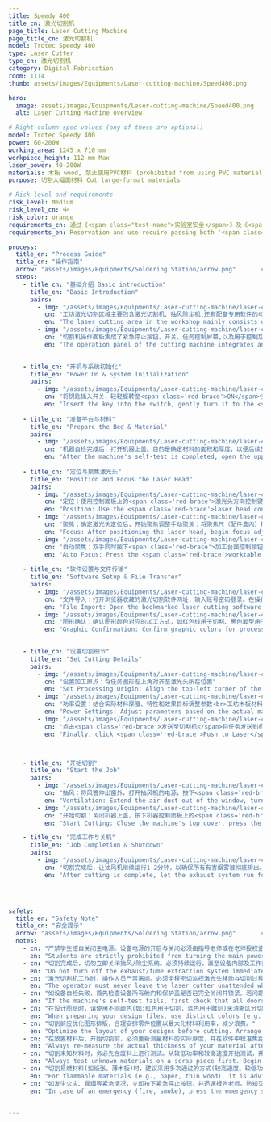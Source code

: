 ```yaml
---
title: Speedy 400
title_cn: 激光切割机
page_title: Laser Cutting Machine
page_title_cn: 激光切割机
model: Trotec Speedy 400
type: Laser Cutter
type_cn: 激光切割机
category: Digital Fabrication
room: 1114
thumb: assets/images/Equipments/Laser-cutting-machine/Speed400.png

hero:
  image: assets/images/Equipments/Laser-cutting-machine/Speed400.png
  alt: Laser Cutting Machine overview

# Right-column spec values (any of these are optional)
model: Trotec Speedy 400
power: 60-200W
working_area: 1245 x 710 mm
workpiece_height: 112 mm Max
laser_power: 40-200W
materials: 木板 wood, 禁止使用PVC材料 (prohibited from using PVC materials)
purpose: 切割大幅面材料 Cut large-format materials

# Risk level and requirements
risk_level: Medium
risk_level_cn: 中
risk_color: orange
requirements_cn: 通过《<span class="test-name">实验室安全</span>》及《<span class="test-name">激光切割机使用</span>》测试后可预约使用。
requirements_en: Reservation and use require passing both '<span class="test-name">Laboratory Safety test</span>' and '<span class="test-name">Laser Cutter Operation test</span>'.

process:
  title_en: "Process Guide"
  title_cn: "操作指南"
  arrow: "assets/images/Equipments/Soldering Station/arrow.png"       # arrow image
  steps:
    - title_cn: "基础介绍 Basic introduction"
      title_en: "Basic Introduction"
      pairs:
        - img: "/assets/images/Equipments/Laser-cutting-machine/laser-cutting1.png"
          cn: "工坊激光切割区域主要包含激光切割机、抽风除尘机,还有配备专用软件的电脑。"
          en: "The laser cutting area in the workshop mainly consists of a laser cutting machine, an exhaust and dust removal machine, and a computer equipped with special software."
        - img: "/assets/images/Equipments/Laser-cutting-machine/laser-cutting1-1.png"
          cn: "切割机操作面板集成了紧急停止按钮、开关、任务控制屏幕,以及用于控制加工台面和激光头方向的按键。"
          en: "The operation panel of the cutting machine integrates an emergency stop button, a switch, a task control screen, as well as buttons for controlling the direction of the processing table and the laser head."

    
    - title_cn: "开机与系统初始化"
      title_en: "Power On & System Initialization"
      pairs:
        - img: "/assets/images/Equipments/Laser-cutting-machine/laser-cutting2.png"
          cn: "将钥匙插入开关，轻轻旋转至<span class='red-brace'>ON</span>位置，然后松开。机器屏幕和指示灯应亮起，机器将自动进行初始化自检。您将看到X轴和Y轴移动回机械原点（通常位于左后方），Z轴可能会上下移动，整个过程大约需要1分钟。自检成功后通常会发出一声<span class='red-brace'>滴</span>的提示音。如果自检失败，请首先检查设备舱门是否完全关闭且无遮挡，然后确认钥匙是否已正确旋转。如问题持续，请报告老师。"
          en: "Insert the key into the switch, gently turn it to the <span class='red-brace'>ON</span> position, then release. The machine screen and indicators should light up, and the machine will automatically perform an initialization self-test. You will see the X and Y axes move to the home position (usually the rear-left corner), and the Z axis may move up and down. The entire process takes approximately 1 minute. A successful self-test is usually indicated by a beep sound. If the self-test fails, first check that all equipment doors are fully closed and unobstructed, then confirm the key is properly turned. If the problem persists, report to the instructor."
    
    - title_cn: "准备平台与材料"
      title_en: "Prepare the Bed & Material"
      pairs:
        - img: "/assets/images/Equipments/Laser-cutting-machine/laser-cutting3.png"
          cn: "机器自检完成后，打开机器上盖。目的是确定材料的面积和厚度，以便后续的排版和参数设置。最后，将材料平整地放入工作区域，确保材料不会移动。"
          en: "After the machine's self-test is completed, open the upper cover of the machine. The purpose is to determine the area and thickness of the material for subsequent layout and parameter setting. Finally, place the material flat in the working area, ensuring it does not shift."
    
    - title_cn: "定位与聚焦激光头"
      title_en: "Position and Focus the Laser Head"
      pairs:
        - img: "/assets/images/Equipments/Laser-cutting-machine/laser-cutting4.png"
          cn: "定位：使用控制面板上的<span class='red-brace'>激光头方向控制键</span>，将激光头移动到预期的雕刻/切割起始点（通常为材料左上角），确保激光头正对材料加工区域上方。"
          en: "Position: Use the <span class='red-brace'>laser head control</span> to move the laser head to the desired engraving/cutting start point (usually the top-left corner of the material). Ensure the laser head is directly above the material's processing area."
        - img: "/assets/images/Equipments/Laser-cutting-machine/laser-cutting4-1.png"
          cn: "聚焦：确定激光头定位后，开始聚焦调整手动聚焦：将聚焦尺（配件盒内）挂在激光头侧面。缓慢升高加工台面（Z轴），直到聚焦尺刚好自由落下。此时焦距已调准。"
          en: "Focus: After positioning the laser head, begin focus adjustment. Manual Focus: Hang the focus ruler (in the accessory box) on the laser head side. Slowly raise the worktable (Z-axis) until the focus ruler drops freely. The focus is now set."
        - img: "/assets/images/Equipments/Laser-cutting-machine/laser-cutting4-2.png"
          cn: "自动聚焦：双手同时按下<span class='red-brace'>加工台面控制按钮</span>，激光头会自动下降，用传感器探测材料表面并设置正确焦距。<br><span class='red-brace'>至关重要：聚焦时一定确保聚焦点在材料上，否则激光头容易损坏</span>"
          en: "Auto Focus: Press the <span class='red-brace'>worktable control buttons</span> with both hands simultaneously; the laser head will lower automatically, detect the material surface with sensors, and set the correct focus.<br> <span class='red-brace'>Critical: When focusing, ensure the focal point is on the material, otherwise the laser head can be easily damaged.</span>"
    
    - title_cn: "软件设置与文件传输"
      title_en: "Software Setup & File Transfer"
      pairs:
        - img: "/assets/images/Equipments/Laser-cutting-machine/laser-cutting5.png"
          cn: "文件导入：打开浏览器收藏的激光切割软件网址，输入账号密码登录。在操作页面打开或导入你的设计文件（PDF、SVG、DXF等）。"
          en: "File Import: Open the bookmarked laser cutting software website in your browser, enter your account credentials to log in. On the operation page, open or import your design file (PDF, SVG, DXF, etc.)."
        - img: "/assets/images/Equipments/Laser-cutting-machine/laser-cutting5-1.png"
          cn: "图形确认：确认图形颜色对应的加工方式，如红色线用于切割、黑色面型用于雕刻，避免切割线与雕刻线混淆。仔细检查设计稿，剔除重复线条，防止加工出错。点击<span class='red-brace'>适合设计</span>按钮，并设置1-2mm边距，避免留白过大。<br>建立任务：点击<span class='red-brace'>Create job</span>按钮。"
          en: "Graphic Confirmation: Confirm graphic colors for processing (red=cutting, black=engraving) to avoid line confusion. Check the design draft, remove duplicate lines to prevent errors. Click <span class='red-brace'>Fit Design</span> and set 1-2mm margin to avoid excess blank space.<br>Job Creation: Click the <span class='red-brace'>Create job</span> button."

    
    - title_cn: "设置切割细节"
      title_en: "Set Cutting Details"
      pairs:
        - img: "/assets/images/Equipments/Laser-cutting-machine/laser-cutting6.png"
          cn: "设置加工原点：将任务图形左上角对齐至激光头所在位置"
          en: "Set Processing Origin: Align the top-left corner of the task graphic with the laser head's current position."
        - img: "/assets/images/Equipments/Laser-cutting-machine/laser-cutting6-1.png"
          cn: "功率设置：结合实际材料厚度、特性和效果目标调整参数<br>工坊木板材料推荐参数<br>雕刻参数：功率50%-70%、速度50-100<br>切割参数：功率50%-70%、速度0.5-2（未切透可分2次切割）"
          en: "Power Settings: Adjust parameters based on the actual material thickness, properties, and desired effect.<br>Recommended parameters for workshop wood materials:<br>Engraving: Power 50%-70%, Speed 50-100<br>Cutting: Power 50%-70%, Speed 0.5-2 (perform 2 passes if not fully cut through)"
        - img: "/assets/images/Equipments/Laser-cutting-machine/laser-cutting6-2.png"
          cn: "点击<span class='red-brace'>发送至切割机</span>将任务发送到机器。"
          en: "Finally, click <span class='red-brace'>Push to Laser</span> to send the job to the machine."



    - title_cn: "开始切割"
      title_en: "Start the Job"
      pairs:
        - img: "/assets/images/Equipments/Laser-cutting-machine/laser-cutting7.png"
          cn: "抽风：将风管伸出窗外，打开抽风机的电源，按下<span class='red-brace'>P</span>键启动抽风功能。"
          en: "Ventilation: Extend the air duct out of the window, turn on the power of exhaust machine, and press the <span class='red-brace'>P</span> key to start the ventilation function."
        - img: "/assets/images/Equipments/Laser-cutting-machine/laser-cutting7-1.png"
          cn: "开始切割：关闭机器上盖，按下机器控制面板上的<span class='red-brace'>开始</span>按钮，设备将开始加工操作。<br>全程监控：操作员必须全程在场，定期检查加工状态，不得长时间直视激光，避免眼部损伤。"
          en: "Start Cutting: Close the machine's top cover, press the <span class='red-brace'>Start</span> button on the machine's control panel, and the equipment will begin the processing operation.<br>Full Monitoring: The operator must remain on-site throughout the process, check the processing status regularly, and must not stare at the laser for an extended period to avoid eye damage."

    - title_cn: "完成工作与关机"
      title_en: "Job Completion & Shutdown"
      pairs:
        - img: "/assets/images/Equipments/Laser-cutting-machine/laser-cutting8.png"
          cn: "切割完成后，让抽风机继续运行1-2分钟，以确保所有有害烟雾被彻底排出。关闭抽风机。打开机盖，小心地取走成品和废料，将可用的剩余材料妥善保存。用钥匙关闭机器，并将钥匙归还给工坊管理员。"
          en: "After cutting is complete, let the exhaust system run for an additional 1-2 minutes to ensure all harmful fumes are completely extracted. Turn OFF the exhaust system. Open the lid and carefully remove the finished product and waste material, storing any usable leftover materials properly. Turn off the machine with the key and return it to the workshop administrator."




safety:
  title_en: "Safety Note"
  title_cn: "安全提示"
  arrow: "assets/images/Equipments/Soldering Station/arrow.png"       # arrow image
  notes:
    - cn: "严禁学生擅自关闭主电源。设备电源的开启与关闭必须由指导老师或在老师授权监督下进行。"
      en: "Students are strictly prohibited from turning the main power on or off unattended. All power operations must be performed by the instructor or under their direct supervision."
    - cn: "切割完成后，切勿立即关闭抽风/除尘系统。必须持续运行，直至设备内部及工作区域的烟雾和尘埃完全排净后再关闭。"
      en: "Do not turn off the exhaust/fume extraction system immediately after cutting is complete. It must continue running until all smoke and dust inside the machine and workspace have been completely evacuated."
    - cn: "激光切割机工作时，操作人员严禁离岗。必须全程密切监视激光头移动与切割过程，以防发生火灾或异常情况。"
      en: "The operator must never leave the laser cutter unattended while it is operating. Continuous monitoring of the laser head movement and cutting process is mandatory to prevent fire or other emergencies."
    - cn: "如设备自检失败，首先检查设备所有舱门和保护盖是否已完全关闭并锁紧。若问题持续，请立即报告老师，切勿自行处理。"
      en: "If the machine's self-test fails, first check that all doors and protective covers are fully closed and secured. If the problem persists, report it to the instructor immediately and do not attempt to fix it yourself."
    - cn: "在设计图纸时，请使用不同颜色(如:红色用于切割，蓝色用于雕刻)来清晰区分切割线和雕刻线，并在软件中正确设置对应参数。"
      en: "When preparing your design files, use distinct colors (e.g., Red for cut, Blue for engrave) to differentiate between cutting and engraving paths, and ensure these are correctly assigned in the software driver."
    - cn: "切割前应优化图形排版，合理安排零件位置以最大化材料利用率，减少浪费。"
      en: "Optimize the layout of your designs before cutting. Arrange parts efficiently to maximize material usage and minimize waste."
    - cn: "在放置材料后、开始切割前，必须重新测量材料的实际厚度，并在软件中校准焦距和功率设置。"
      en: "Always re-measure the actual thickness of your material after placing it on the bed and before starting the job. Calibrate the focus and power settings accordingly in the software."
    - cn: "切割未知材料时，务必先在废料上进行测试。从较低功率和较高速度开始测试，并根据结果逐步调整参数，直至达到最佳效果。"
      en: "Always test unknown materials on a scrap piece first. Begin with lower power and higher speed settings, then gradually adjust parameters based on the test results to achieve the optimal outcome."
    - cn: "切割易燃材料(如纸张、薄木板)时，建议采用多次通过的方式(较高速度、较低功率)，以避免材料过度燃烧。同时必须格外留意观察，防止火灾。"
      en: "For flammable materials (e.g., paper, thin wood), it is advisable to use multiple passes (higher speed, lower power) to prevent excessive burning or ignition. Extra vigilance is required to prevent fire."
    - cn: "如发生火灾、冒烟等紧急情况，立即按下紧急停止按钮，并迅速报告老师。熟知灭火器及消防设备的位置和使用方法。"
      en: "In case of an emergency (fire, smoke), press the emergency stop button immediately and report to the instructor promptly. Be familiar with the location and operation of fire extinguishers and safety equipment."


---
```


